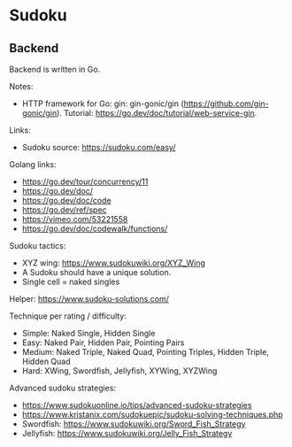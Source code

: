 # Sudoku

## Backend
Backend is written in Go.

Notes:
- HTTP framework for Go: gin: gin-gonic/gin (https://github.com/gin-gonic/gin). Tutorial: https://go.dev/doc/tutorial/web-service-gin.

Links:
- Sudoku source: https://sudoku.com/easy/

Golang links:
- https://go.dev/tour/concurrency/11
- https://go.dev/doc/
- https://go.dev/doc/code
- https://go.dev/ref/spec
- https://vimeo.com/53221558
- https://go.dev/doc/codewalk/functions/


Sudoku tactics:
- XYZ wing: https://www.sudokuwiki.org/XYZ_Wing
- A Sudoku should have a unique solution.
- Single cell = naked singles

Helper: https://www.sudoku-solutions.com/

Technique per rating / difficulty:
- Simple: Naked Single, Hidden Single
- Easy: Naked Pair, Hidden Pair, Pointing Pairs
- Medium: Naked Triple, Naked Quad, Pointing Triples, Hidden Triple, Hidden Quad
- Hard: XWing, Swordfish, Jellyfish, XYWing, XYZWing

Advanced sudoku strategies:
- https://www.sudokuonline.io/tips/advanced-sudoku-strategies
- https://www.kristanix.com/sudokuepic/sudoku-solving-techniques.php
- Swordfish: https://www.sudokuwiki.org/Sword_Fish_Strategy
- Jellyfish: https://www.sudokuwiki.org/Jelly_Fish_Strategy 